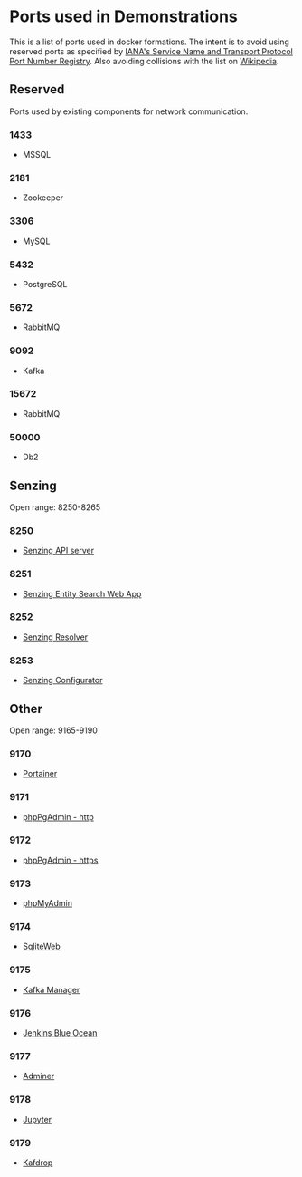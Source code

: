 # Ports used in Demonstrations

This is a list of ports used in docker formations.
The intent is to avoid using reserved ports as specified by
[IANA's Service Name and Transport Protocol Port Number Registry](http://www.iana.org/assignments/service-names-port-numbers/service-names-port-numbers.txt).
Also avoiding collisions with the list on [Wikipedia](https://en.wikipedia.org/wiki/List_of_TCP_and_UDP_port_numbers).

## Reserved

Ports used by existing components for network communication.

### 1433

- MSSQL

### 2181

- Zookeeper

### 3306

- MySQL

### 5432

- PostgreSQL

### 5672

- RabbitMQ

### 9092

- Kafka

### 15672

- RabbitMQ

### 50000

- Db2

## Senzing

Open range: 8250-8265

### 8250

- [Senzing API server](https://github.com/Senzing/senzing-api-server)

### 8251

- [Senzing Entity Search Web App](https://github.com/Senzing/entity-search-web-app)

### 8252

- [Senzing Resolver](https://github.com/Senzing/resolver)

### 8253

- [Senzing Configurator](https://github.com/Senzing/configurator)

## Other

Open range: 9165-9190

### 9170

- [Portainer](https://www.portainer.io/)

### 9171

- [phpPgAdmin - http](http://phppgadmin.sourceforge.net/doku.php)

### 9172

- [phpPgAdmin - https](http://phppgadmin.sourceforge.net/doku.php)

### 9173

- [phpMyAdmin](https://www.phpmyadmin.net/)

### 9174

- [SqliteWeb](https://github.com/coleifer/sqlite-web)

### 9175

- [Kafka Manager](https://github.com/yahoo/kafka-manager)

### 9176

- [Jenkins Blue Ocean](https://github.com/Senzing/knowledge-base/blob/master/WHATIS/jenkins-blue-ocean.md)

### 9177

- [Adminer](https://github.com/Senzing/docker-adminer)

### 9178

- [Jupyter](https://github.com/Senzing/docker-jupyter)

### 9179

- [Kafdrop](https://github.com/obsidiandynamics/kafdrop)
